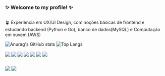 ### ✨ Welcome to my profile! ✨
##
🪴 Experiência em UX/UI Design, com noções básicas de frontend e estudando backend (Python e Go), banco de dados(MySQL) e Computação em nuvem (AWS)  

![Anurag's GitHub stats](https://github-readme-stats.vercel.app/api?username=caeuteixeira&show_icons=true&,prs&cache_seconds=86400&theme=gruvbox_light)
![Top Langs](https://github-readme-stats.vercel.app/api/top-langs/?username=caeuteixeira&layout=compact&langs_count-16&theme=gruvbox_light)

<div style-"display: inline_block"›<br>
<img align="center" src="https://img.shields.io/badge/Figma-F24E1E?style=for-the-badge&logo=figma&logoColor=white" />
<img align="center" src="https://img.shields.io/badge/Python-3776AB?style=for-the-badge&logo=python&logoColor=white" />
<img align="center" src="https://img.shields.io/badge/Flask-000000?style=for-the-badge&logo=flask&logoColor=white" />
<img align="center" src="https://img.shields.io/badge/MySQL-00000F?style=for-the-badge&logo=mysql&logoColor=white" />
<img align="center" src="https://img.shields.io/badge/Amazon_AWS-232F3E?style=for-the-badge&logo=amazon-aws&logoColor=white)" />
<img align="center" src="https://img.shields.io/badge/HTML5-E34F26?style=for-the-badge&logo=html5&logoColor=white" />
<img align="center" src="https://img.shields.io/badge/CSS3-1572B6?style=for-the-badge&logo=css3&logoColor=white" />
<div/>  

  ##

<div>
<a href = "mailto:caeuteixeira@gmail.com"><img src="https://img.shields.io/badge/Gmail-D14836?style=for-the-badge&logo=gmail&logoColor=white"></a>
<a href = "linkedin.com/in/caeu-teixeira-428728229"><img src="https://img.shields.io/badge/LinkedIn-0077B5?style=for-the-badge&logo=linkedin&logoColor=white"></a>

